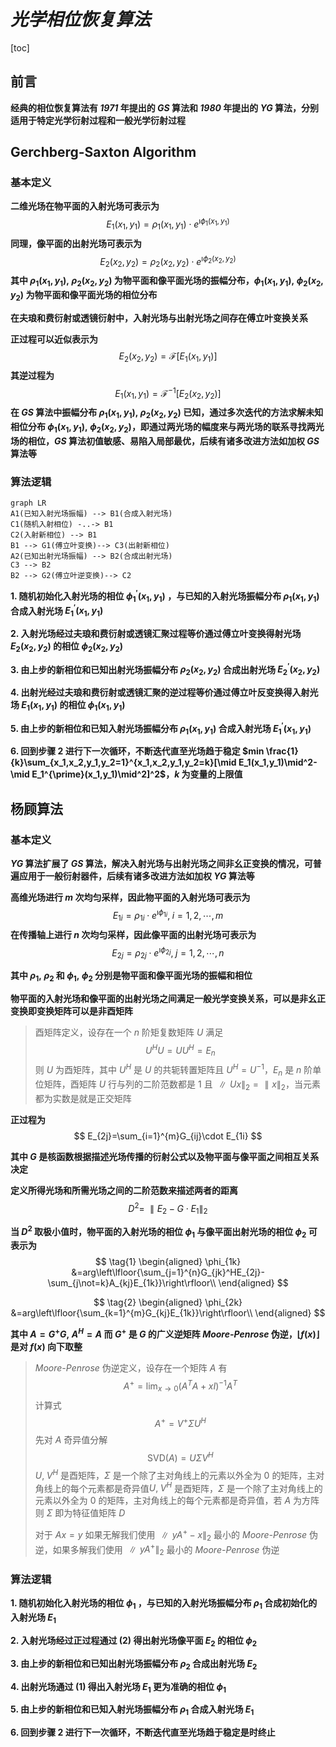 # ***光学相位恢复算法***

[toc]



## **前言**

**经典的相位恢复算法有 *1971* 年提出的 *GS* 算法和 *1980* 年提出的 *YG* 算法，分别适用于特定光学衍射过程和一般光学衍射过程**



## **Gerchberg-Saxton Algorithm**



### **基本定义**

**二维光场在物平面的入射光场可表示为**
$$
E_1(x_1,y_1)=\rho_1(x_1,y_1)\cdot e^{\imath\phi_1(x_1,y_1)}
$$
**同理，像平面的出射光场可表示为**
$$
E_2(x_2,y_2)=\rho_2(x_2,y_2)\cdot e^{\imath\phi_2(x_2,y_2)}
$$
**其中 $\rho_1(x_{1},y_{1}),\;\rho_2(x_{2},y_{2})$ 为物平面和像平面光场的振幅分布，$\phi_1(x_1,y_1),\;\phi_2(x_2,y_2)$ 为物平面和像平面光场的相位分布**

**在夫琅和费衍射或透镜衍射中，入射光场与出射光场之间存在傅立叶变换关系**

**正过程可以近似表示为**
$$
E_2(x_2,y_2)=\mathcal{F}[E_1(x_1,y_1)]
$$
**其逆过程为**
$$
E_1(x_1,y_1)=\mathcal{F}^{-1}[E_2(x_2,y_2)]
$$
**在 *GS* 算法中振幅分布 $\rho_1(x_{1},y_{1}),\;\rho_2(x_{2},y_{2})$ 已知，通过多次迭代的方法求解未知相位分布 $\phi_1(x_1,y_1),\;\phi_2(x_2,y_2)$，即通过两光场的幅度来与两光场的联系寻找两光场的相位，*GS* 算法初值敏感、易陷入局部最优，后续有诸多改进方法如加权 *GS* 算法等** 



### **算法逻辑**

```mermaid
graph LR
A1(已知入射光场振幅) --> B1(合成入射光场)
C1(随机入射相位) -..-> B1
C2(入射新相位) --> B1
B1 --> G1(傅立叶变换)--> C3(出射新相位)
A2(已知出射光场振幅) --> B2(合成出射光场)
C3 --> B2
B2 --> G2(傅立叶逆变换)--> C2
```

**1.  随机初始化入射光场的相位 $\phi_1^{\prime}(x_1,y_1)$ ，与已知的入射光场振幅分布 $\rho_1(x_{1},y_{1})$ 合成入射光场 $E_1^{\prime}(x_1,y_1)$**

**2.  入射光场经过夫琅和费衍射或透镜汇聚过程等价通过傅立叶变换得射光场 $E_2(x_2,y_2)$ 的相位 $\phi_2(x_2,y_2)$**

**3.  由上步的新相位和已知出射光场振幅分布 $\rho_2(x_{2},y_{2})$ 合成出射光场 $E_2^{\prime}(x_2,y_2)$**

**4.  出射光经过夫琅和费衍射或透镜汇聚的逆过程等价通过傅立叶反变换得入射光场 $E_1(x_1,y_1)$ 的相位 $\phi_1(x_1,y_1)$**

**5.  由上步的新相位和已知入射光场振幅分布 $\rho_1(x_{1},y_{1})$ 合成入射光场 $E_1^{\prime}(x_1,y_1)$**

**6.  回到步骤 2 进行下一次循环，不断迭代直至光场趋于稳定 $min \frac{1}{k}\sum_{x_1,x_2,y_1,y_2=1}^{x_1,x_2,y_1,y_2=k}[\mid E_1(x_1,y_1)\mid^2-\mid E_1^{\prime}(x_1,y_1)\mid^2]^2$，$k$ 为变量的上限值**



## **杨顾算法**



### **基本定义**

***YG* 算法扩展了 *GS* 算法，解决入射光场与出射光场之间非幺正变换的情况，可普遍应用于一般衍射器件，后续有诸多改进方法如加权 *YG* 算法等**

**高维光场进行 $m$ 次均匀采样，因此物平面的入射光场可表示为**
$$
E_{1i}=\rho_{1i}\cdot e^{\imath\phi_{1i}},\;i=1,2,\cdots,m
$$
**在传播轴上进行 $n$ 次均匀采样，因此像平面的出射光场可表示为**
$$
E_{2j}=\rho_{2j}\cdot e^{\imath\phi_{2j}},\;j=1,2,\cdots,n
$$

**其中 $\rho_{1},\;\rho_{2}$ 和 $\phi_{1},\;\phi_{2}$ 分别是物平面和像平面光场的振幅和相位** 

**物平面的入射光场和像平面的出射光场之间满足一般光学变换关系，可以是非幺正变换即变换矩阵可以是非酉矩阵**

> 酉矩阵定义，设存在一个 $n$ 阶矩复数矩阵 $U$ 满足
> $$
> U^{H}U=UU^{H}=E_n
> $$
> 则 $U$ 为酉矩阵，其中 $U^H$ 是 $U$ 的共轭转置矩阵且 $U^H=U^{-1}$，$E_n$ 是 $n$ 阶单位矩阵，酉矩阵 $U$ 行与列的二阶范数都是 $1$ 且 $\parallel Ux\parallel_2=\parallel x\parallel_2$，当元素都为实数是就是正交矩阵

**正过程为**
$$
E_{2j}=\sum_{i=1}^{m}G_{ij}\cdot E_{1i}
$$

**其中 $G$ 是核函数根据描述光场传播的衍射公式以及物平面与像平面之间相互关系决定**

**定义所得光场和所需光场之间的二阶范数来描述两者的距离**
$$
D^2=\;\parallel E_{2}-G\cdot E_{1}\parallel_2
$$

**当 $D^2$ 取极小值时，物平面的入射光场的相位 $\phi_1$ 与像平面出射光场的相位 $\phi_2$ 可表示为**
$$
\tag{1}
\begin{aligned}
\phi_{1k}
&=arg\left\lfloor{\sum_{j=1}^{n}G_{jk}^HE_{2j}-\sum_{j\not=k}A_{kj}E_{1k}}\right\rfloor\\
\end{aligned}
$$

$$
\tag{2}
\begin{aligned}
\phi_{2k}
&=arg\left\lfloor{\sum_{k=1}^{m}G_{kj}E_{1k}}\right\rfloor\\
\end{aligned}
$$

**其中 $A=G^+G,\;A^H=A$ 而 $G^+$ 是 $G$ 的广义逆矩阵 *Moore-Penrose* 伪逆，$\lfloor f(x)\rfloor$ 是对 $f(x)$ 向下取整**

> *Moore-Penrose* 伪逆定义，设存在一个矩阵 $A$ 有
> $$
> A^+=\lim_{x\rightarrow0}(A^TA+xI)^{-1}A^T
> $$
> 计算式
> $$
> A^+=V^+\Sigma U^H
> $$
> 先对 $A$ 奇异值分解
> $$
> \mathrm{SVD}(A)=U\Sigma V^H
> $$
> $U,\;V^H$ 是酉矩阵，$\Sigma$ 是一个除了主对角线上的元素以外全为 $0$ 的矩阵，主对角线上的每个元素都是奇异值$U,\;V^H$ 是酉矩阵，$\Sigma$ 是一个除了主对角线上的元素以外全为 $0$ 的矩阵，主对角线上的每个元素都是奇异值，若 $A$ 为方阵则 $\Sigma$ 即为特征值矩阵 $D$
>
> 对于 $Ax=y$ 如果无解我们使用 $\parallel yA^+ -x\parallel_2$ 最小的 *Moore-Penrose* 伪逆，如果多解我们使用 $\parallel yA^+\parallel_2$ 最小的 *Moore-Penrose* 伪逆



### **算法逻辑**

**1.  随机初始化入射光场的相位 $\phi_{1}$ ，与已知的入射光场振幅分布 $\rho_{1}$ 合成初始化的入射光场 $E_{1}$**

**2.  入射光场经过正过程通过 $(2)$ 得出射光场像平面 $E_{2}$ 的相位 $\phi_{2}$**

**3.  由上步的新相位和已知出射光场振幅分布 $\rho_{2}$ 合成出射光场 $E_{2}$**

**4.  出射光场通过 $(1)$ 得出入射光场 $E_1$ 更为准确的相位 $\phi_1$**

**5.  由上步的新相位和已知入射光场振幅分布 $\rho_{1}$ 合成入射光场 $E_{1}$**

**6.  回到步骤 2 进行下一次循环，不断迭代直至光场趋于稳定是时终止**

